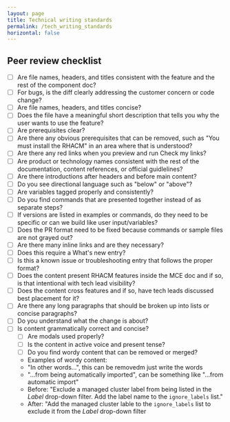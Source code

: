 ```yaml
---
layout: page
title: Technical writing standards
permalink: /tech_writing_standards
horizontal: false
---
```


## Peer review checklist 

- [ ] Are file names, headers, and titles consistent with the feature and the rest of the component doc?
- [ ] For bugs, is the diff clearly addressing the customer concern or code change?
- [ ] Are file names, headers, and titles concise?
- [ ] Does the file have a meaningful short description that tells you why the user wants to use the feature?
- [ ] Are prerequisites clear?
- [ ] Are there any obvious prerequisites that can be removed, such as "You must install the RHACM" in an area where that is understood?
- [ ] Are there any red links when you preview and run Check my links?
- [ ] Are product or technology names consistent with the rest of the documentation, content references, or official guidlelines?
- [ ] Are there introductions after headers and before main content?
- [ ] Do you see directional language such as "below" or "above"?
- [ ] Are variables tagged properly and consistently?
- [ ] Do you find commands that are presented together instead of as separate steps?
- [ ] If versions are listed in examples or commands, do they need to be specific or can we build like user input/variables?
- [ ] Does the PR format need to be fixed because commands or sample files are not grayed out?
- [ ] Are there many inline links and are they necessary?
- [ ] Does this require a What's new entry?
- [ ] Is this a known issue or troubleshooting entry that follows the proper format?
- [ ] Does the content present RHACM features inside the MCE doc and if so, is that intentional with tech lead visibility?
- [ ] Does the content cross features and if so, have tech leads discussed best placement for it?
- [ ] Are there any long paragraphs that should be broken up into lists or concise paragraphs?
- [ ] Do you understand what the change is about? 
- [ ] Is content grammatically correct and concise?
  - [ ] Are modals used properly?
  - [ ] Is the content in active voice and present tense?
  - [ ] Do you find wordy content that can be removed or merged?
  - Examples of wordy content:
   - "In other words...", this can be removedm just write the words
   -  "...from being automatically imported", can be something like "...from automatic import"
   - Before: "Exclude a managed cluster label from being listed in the _Label_ drop-down filter. Add the label name to the `ignore_labels` list."
   - After: "Add the managed cluster lable to the `ignore_labels` list to exclude it from the _Label_ drop-down filter

